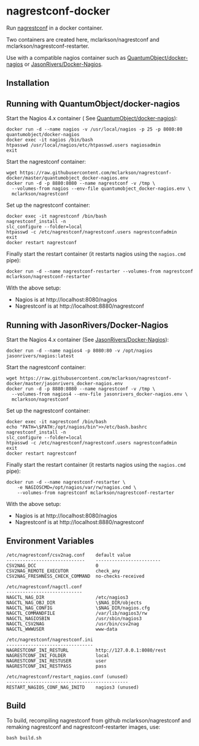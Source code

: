 # nagrestconf-docker

Run [nagrestconf](https://github.com/mclarkson/nagrestconf) in a docker container.

Two containers are created here, mclarkson/nagrestconf and mclarkson/nagrestconf-restarter.

Use with a compatible nagios container such as
[QuantumObject/docker-nagios](https://github.com/QuantumObject/docker-nagios)
or [JasonRivers/Docker-Nagios](https://github.com/JasonRivers/Docker-Nagios).

## Installation

## Running with QuantumObject/docker-nagios

Start the Nagios 4.x container
( See [QuantumObject/docker-nagios](https://github.com/QuantumObject/docker-nagios)):

```
docker run -d --name nagios -v /usr/local/nagios -p 25 -p 8080:80 quantumobject/docker-nagios
docker exec -it nagios /bin/bash
htpasswd /usr/local/nagios/etc/htpasswd.users nagiosadmin
exit
```

Start the nagrestconf container:

```
wget https://raw.githubusercontent.com/mclarkson/nagrestconf-docker/master/quantumobject_docker-nagios.env
docker run -d -p 8880:8080 --name nagrestconf -v /tmp \
  --volumes-from nagios --env-file quantumobject_docker-nagios.env \
  mclarkson/nagrestconf
```

Set up the nagrestconf container:

```
docker exec -it nagrestconf /bin/bash
nagrestconf_install -n
slc_configure --folder=local
htpasswd -c /etc/nagrestconf/nagrestconf.users nagrestconfadmin
exit
docker restart nagrestconf
```

Finally start the restart container (it restarts nagios using the `nagios.cmd` pipe):

```
docker run -d --name nagrestconf-restarter --volumes-from nagrestconf mclarkson/nagrestconf-restarter
```

With the above setup:

* Nagios is at http://localhost:8080/nagios
* Nagrestconf is at http://localhost:8880/nagrestconf

## Running with JasonRivers/Docker-Nagios

Start the Nagios 4.x container
(See [JasonRivers/Docker-Nagios](https://github.com/JasonRivers/Docker-Nagios)):

```
docker run -d --name nagios4 -p 8080:80 -v /opt/nagios jasonrivers/nagios:latest
```

Start the nagrestconf container:

```
wget https://raw.githubusercontent.com/mclarkson/nagrestconf-docker/master/jasonrivers_docker-nagios.env
docker run -d -p 8880:8080 --name nagrestconf -v /tmp \
  --volumes-from nagios4 --env-file jasonrivers_docker-nagios.env \
  mclarkson/nagrestconf
```

Set up the nagrestconf container:

```
docker exec -it nagrestconf /bin/bash
echo "PATH=\$PATH:/opt/nagios/bin">>/etc/bash.bashrc
nagrestconf_install -n
slc_configure --folder=local
htpasswd -c /etc/nagrestconf/nagrestconf.users nagrestconfadmin
exit
docker restart nagrestconf
```

Finally start the restart container (it restarts nagios using the `nagios.cmd` pipe):

```
docker run -d --name nagrestconf-restarter \
    -e NAGIOSCMD=/opt/nagios/var/rw/nagios.cmd \
    --volumes-from nagrestconf mclarkson/nagrestconf-restarter
```

With the above setup:

* Nagios is at http://localhost:8080/nagios
* Nagrestconf is at http://localhost:8880/nagrestconf

## Environment Variables

```
/etc/nagrestconf/csv2nag.conf    default value
-----------------------------    ------------------------
CSV2NAG_DCC                      0
CSV2NAG_REMOTE_EXECUTOR          check_any
CSV2NAG_FRESHNESS_CHECK_COMMAND  no-checks-received

/etc/nagrestconf/nagctl.conf
----------------------------
NAGCTL_NAG_DIR                   /etc/nagios3
NAGCTL_NAG_OBJ_DIR               \$NAG_DIR/objects
NAGCTL_NAG_CONFIG                \$NAG_DIR/nagios.cfg
NAGCTL_COMMANDFILE               /var/lib/nagios3/rw
NAGCTL_NAGIOSBIN                 /usr/sbin/nagios3
NAGCTL_CSV2NAG                   /usr/bin/csv2nag
NAGCTL_WWWUSER                   www-data

/etc/nagrestconf/nagrestconf.ini
--------------------------------
NAGRESTCONF_INI_RESTURL          http://127.0.0.1:8080/rest
NAGRESTCONF_INI_FOLDER           local
NAGRESTCONF_INI_RESTUSER         user
NAGRESTCONF_INI_RESTPASS         pass

/etc/nagrestconf/restart_nagios.conf (unused)
---------------------------------------------
RESTART_NAGIOS_CONF_NAG_INITD    nagios3 (unused)
```

## Build

To build, recompiling nagrestconf from github mclarkson/nagrestconf and remaking
nagrestconf and nagrestconf-restarter images, use:

```
bash build.sh
```

